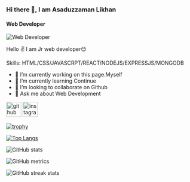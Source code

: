 ### Hi there 👋, I am  Asaduzzaman Likhan
#### Web Developer
![Web Developer](https://arturssmirnovs.github.io/github-profile-readme-generator/images/banner.png)

Hello ✌
I am Jr web developer😊
  

Skills: HTML/CSS/JAVASCRPT/REACT/NODEJS/EXPRESSJS/MONGODB

- 🔭 I’m currently working on this page.Myself 
- 🌱 I’m currently learning Continue  
- 👯 I’m looking to collaborate on Github 
- 💬 Ask me about Web Development 


[<img src='https://cdn.jsdelivr.net/npm/simple-icons@3.0.1/icons/github.svg' alt='github' height='40'>](https://github.com/IamLikhon1)  [<img src='https://cdn.jsdelivr.net/npm/simple-icons@3.0.1/icons/instagram.svg' alt='instagram' height='40'>](https://www.instagram.com/iamlikhu0098/)  



[![trophy](https://github-profile-trophy.vercel.app/?username=IamLikhon1)](https://github.com/ryo-ma/github-profile-trophy)

[![Top Langs](https://github-readme-stats.vercel.app/api/top-langs/?username=IamLikhon1)](https://github.com/anuraghazra/github-readme-stats)

![GitHub stats](https://github-readme-stats.vercel.app/api?username=IamLikhon1&show_icons=true&count_private=true)  

![GitHub metrics](https://metrics.lecoq.io/IamLikhon1)  

![GitHub streak stats](https://streak-stats.demolab.com/?user=IamLikhon1)  

